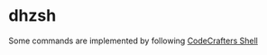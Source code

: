 # dhzsh

Some commands are implemented by following [CodeCrafters Shell](https://app.codecrafters.io/courses/shell)
